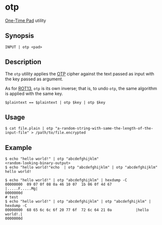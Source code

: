 # otp

[One-Time Pad](https://en.wikipedia.org/wiki/One-time_pad) utility

## Synopsis

    INPUT | otp <pad>

## Description

The `otp` utility applies the [OTP](https://en.wikipedia.org/wiki/One-time_pad) cipher against the text passed as input with the key passed as argument.

As for [ROT13](https://en.wikipedia.org/wiki/ROT13), `otp` is its own inverse; that is, to undo `otp`, the same algorithm is applied with the same key.

    $plaintext == $plaintext | otp $key | otp $key

## Usage

```console
$ cat file.plain | otp "a-random-string-with-same-the-length-of-the-input-file" > /path/to/file.encrypted
```

## Example

```console
$ echo "hello world!" | otp "abcdefghijklm"
<random-looking-binary-output>
$ echo "hello world!"echo  | otp "abcdefghijklm" | otp "abcdefghijklm"
hello world!
```

```console
$ echo "hello world!" | otp "abcdefghijklm" | hexdump -C
00000000  09 07 0f 08 0a 46 10 07  1b 06 0f 4d 67           |.....F.....Mg|
0000000d
# test
$ echo "hello world!" | otp "abcdefghijklm" | otp "abcdefghijklm" | hexdump -C
00000000  68 65 6c 6c 6f 20 77 6f  72 6c 64 21 0a           |hello world!.|
0000000d
```
